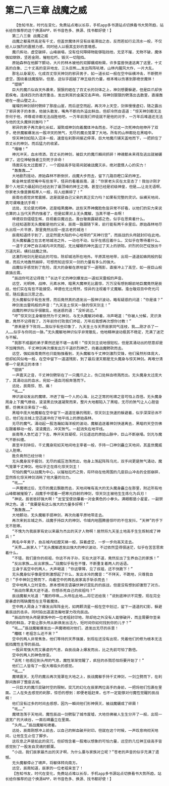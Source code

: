 # 第二八三章 战魔之威
        【告知书友，时代在变化，免费站点难以长存，手机app多书源站点切换看书大势所趋，站长给你推荐的这个换源APP，听书音色多、换源、找书都好使！】
       第二八三章 战魔之威
       战魔之躯虽然高足有千丈，但盖世魔体并没有丝毫滞拙之态，反而若如行云流水一般，不仅给人以强烈的震撼力感，同时给人以极其玄妙的意境感。
       魔爪挥动，虚空破碎，山峰崩塌，没有任何障碍物能够阻挡他，无坚不摧，无物不破，魔体强如钢铁，坚若金刚，摧枯拉朽，毁灭一切阻挡。
       原始森林在他脚下颤动，大片的林木被他的双脚碾成粉屑，许多蛮兽快速逃离了这里，十丈高的白象、二十丈高的变异地龙、三头巨熊……发出阵阵吼啸，山林内腥风大作，一片大乱。
       那名以身凝刃，化成百丈惊天神剑的邪异男子，如一道长虹一般在空中纵横冲击，不断劈开虚空，围绕着战魔旋斩。但是，这似乎超越了神王级的力量，根本难以伤害到那绝世魔体！
       “铿锵”
       巨大的魔爪似自天外袭来，狠狠的砸在了百丈长的剑体之上，神剑想要躲避，但是巨爪却快若疾电，连续四次的凌厉重击，发出刺耳的金属交击声响，将神剑狠狠的劈落出去数里，直接轰砸在一座山壁之上。
       璀璨的神剑顿时劈碎了那座山崖，而后逆空而起，再次冲上天空，剑体慢慢虚幻，随之露出了邪异男子的本体，他披头散发，嘴角不断向外溢出鲜血，但却冷然自语道：“惊天神剑都无法奈何于他，师尊或许都无法战胜他吧。一万年前我们师徒就不是他的对手，一万年后难道还无法与他的无头魔体抗衡吗？”
       邪异的男子再次身化长虹，凝聚成神剑向着魔体冲击而去，不过这一次死神向他伸开了双手，绝世魔躯爆发出一股冲天的煞气，无尽的魔云笼罩了大地。所有的山林都处在黑暗中。
       惊天神剑如陷入沼泽一般，速度在刹那间接近停滞，巨大地魔爪铺天盖地而下，一把抓住了百丈长的神剑，而后猛力的收紧。
       “嘎嘣！”
       神光冲天，血水喷洒，百丈长的神剑，被巨大的魔爪瞬间抓碎！神魂都未来得及逃出就被碾碎了。这位神秘强者立刻死于非命！
       场面实在太过震撼了，一个超级高手轻易间就被战魔灭杀，绝对震慑人心的实力！
       “轰轰轰……”
       大地剧烈摇动，原始森林不断倒伏，战魔大步而去，留下几路目瞪口呆的神王。
       紫金神龙感觉嘴中有些发干，怪异的看着辰南，道：“你家老头实在太变态了！我估计刚才那个人地实力最起码已经达到了最顶峰的神王之境。甚至已经是初级神皇，但是……让龙无语啊，你家老头像是撕稻草人一般，将人给撕碎了！”
       辰南也感觉非常震撼，这是就是自己父亲的真正实力吗？如果有完整的灵识。纵横天地间，真可谓难逢抗手啊！
       远处，无论是光明神，还是暗黑魔神。这些天界神魔脸色皆异常不好看，以他们的实力来说也算的上当代天界的强者了，但是如果对上无头魔躯，当真不堪一击啊！
       坤德双目熠熠生辉，目视着巨魔远去。澹台璇面露疑惑之色，似乎在思索着什么。
       已经知道那无头魔躯是他的父亲，辰南一路跟随下来，前行能有两千余里后。原始森林地尽头出现一片平原，那里竟然出现一座古老的城池！
       辰南知道终于到了，这定然是大陆的中心地带的“天神行宫”，而辰战的头颅就封印在此地。
       无头魔躯矗立在古老地城池之外，一动也不动，似乎在感应着什么，又似乎在等待着什么。
       一道千丈神芒自古城内冲天而起，无比耀眼的神光盖过了天上的骄阳。炽烈的剑芒绽放出千万道光彩。横扫战魔之体。
       这激烈地剑光是如此的可怕，除却城池所在地外。平原其他地带，出现一道道如蛛网般的裂缝，而后大地轰然崩碎，可想而知这惊天一剑的力量有多么的强大。
       战魔似乎感觉到了危险，庞大的身躯在原地留下一道残影，直接冲上了高空，如一座巨山般直插云霄。
       “辰战你可还记得我？”长达千丈的神剑爆发出一道如天雷般的声音。
       远空，光明神、战神、元素水神、暗黑大魔神无比震惊，万万没有想到眼前地巨魔竟然是辰战，他们实在有些不能接受。坤德也无比愕然，惊异的注视着千丈魔躯。澹台璇双目中奇光闪现，随后露出沉思之态。
       无头魔躯似乎有些发愣，而后竟然真的透发出一股神识波动，略有疑惑的问道：“你是谁？”
       神剑发出雷鸣般的声音：“九天圣土惊天一脉的惊天剑主！”
       战魔的神识似乎很散乱，他迷惑的道：“没听说过。”
       “哼”惊天剑主身躯依然为千丈神剑，与无头魔躯对峙着，冷声喝道：“你被人分解，灵识涣散，竟然不记得我了。万年前你打败我们师徒，万年后我想再次想你讨教！”
       “原来是手下败将……我似乎有些印象了，九天圣土与天界辰家同气连枝，我……刚才杀了一人……似乎与你同出一脉。”无头魔躯地神识似乎非常散乱，他地精神波动极其不稳定，充满了迷茫与不解。
       “我那不成器的弟子果然还是不堪一击啊！”惊天剑主说地很轻松，但是其涌动出的怒意却是不加掩饰的，千丈神剑再次爆发出万千道炽烈神芒，向着战魔劈砍而去。
       远空，强如辰南竟然也只能勉强看到，无头魔躯与千丈神剑激烈交锋，他们虽然形体庞大，但却如风似电一般，在空中留下一道道残影，到了最后漫天都是无头魔身与惊天神剑。再难分清哪一个是真正的本体！
       “铿锵”
       一声震天之音，千丈神剑劈斩在了一只魔爪之上，伤口处鲜血喷溅而出。无头魔身太过庞大了，其涌动出的血水，宛如一道血河般奔落而下。
       远处，辰南惊、怒、痛！
       “吼……”
       神识波动发出的魔啸，冲进了每一个人的心海，比之正常的吼啸之音可怕上百倍。无头魔身周身上下魔气缭绕，滚滚黑云快速凝聚而来，整片大地都陷入了黑暗，无尽的煞气让人心胆皆颤，仿佛末日来临了一般。
       黑暗中庞大地魔躯在空中留下一道道狂暴的残影，惊天剑主快速的躲避着，似乎深深忌讳不已，他们在古城上空迅速冲向了地平线上的原始森林。
       无尽的魔气。涌动起一股浩瀚如海洋般的波动，魔躯追逐着神剑快速离去，黑暗的天空仿佛在跟着移动一般，滚滚魔云，冲天煞气。一起消失在地平线。
       辰南等人急忙追了下去，睁开天目凝视，只见遥远的原始山脉中，巨山不断崩塌。剑光与魔气不断纠缠。
       直至半刻钟后，千丈魔身宛如天地间地主宰者一般，手持一口神剑矗立天地间，其盖世魔威让人胆寒。
       胜负竟然已经分晓！
       无头魔身双手握剑，无尽的威压浩荡而出，他身上荡起阵阵乌光，双手间更是煞气涌动，魔气笼罩千丈神剑。他似乎正在炼化惊天剑主！
       可怕的魔气以战魔为中心，以摧枯拉朽之势，将环绕在他周围的几座巨山冲击的全部崩碎，显然炼化惊天神剑消耗了他大量的功力。
       “吼……”
       一声魔啸过后，无尽的魔云飘散而去，天地间唯有高大的无头魔身矗立在那里，附近所有地山峰都被摧毁了。战魔手中提着一把寒光四射的神剑，惊天剑主被他生生炼化为兵刃！
       “神说。辰爸爸好强大啊！”龙宝宝使劲攥着一对金黄色的小拳头。满眼都是小星星，一副崇拜之色。道：“我要是有这么强大的力量多好啊！”
       “轰轰轰……”
       大地颤动，无头魔躯手提神剑，再次向着平原地带走去。
       再次来到古城之外，战魔手持巨大的神剑，令城内地图腾兽惊吓的不住发抖，“天神”的手下无不胆寒。
       “不愧为为我辰家有史以来最为杰出的天才人物啊！居然将九天圣土地高手生生炼制成了神兵！”
       两名中年男子，自古城内如蹬天梯一般，踩着虚空，一步一步向高天走去。
       “天界……辰家人？”无头魔躯透发出强大的神识波动，不过依然显得很迷茫，似乎在苦苦思索着什么。
       “不错，我们是你的叔祖，你这不肖子孙，实在大逆不道，竟然反出了生养自己的家族！”
       “反出家族……反出家族……”战魔似乎有些不懂，不断重复着两人的话语。
       立身于高空中的两人，大声喝道：“你这孽障，见了叔祖，还不快跪下！”
       无头魔身似乎像是受刺激想起了什么，发出冰冷的魔音：“不拜天，不跪地，只尊我自己！”手中神剑立劈而下，向着空中的两名辰家高手斩杀而去！
       空中地两人立时变色，原本想用言语骗伏神识混乱的的辰战，但是没有想到却激怒了对方。
       “辰战你果真大逆不道，你想杀死自己的叔祖吗？”
       辰战魔躯大吼道：“魔的呼唤……头颅在此地……将它还给我！”说到底神识不完整，现在完全是暴虐的残缺魔性在主导着魔体。
       空中两人周身上下爆发出阵阵金光，如两颗流星一般在空中划过，留下一道道的幻影，躲避着辰战的击杀，同时拍出道道浩瀚地掌力攻向辰战。
       “辰战你地头颅是家族中的一位老祖封印地，除却他之外没有人能够破开，而且需要你至亲骨肉的鲜血，才能让那头颅从新焕发出活力，短时间你如何找到你的儿子？”
       “吼……”辰战魔躯爆发出一声魔啸相对他们，透发出无尽的杀意！
       “糟糕！老祖怎么还不来？”
       空中的两人非常焦急，他们等待的天界强援，到现在还没有出现，凭着他们的修为根本无法抵挡魔性主导的辰战。
       一股异常强大而又暴虐的气息，自辰战身上爆发而出，比之先前可怕了数倍。
       空中的两人的神色惨变。
       “该死！他感应到头颅的气息，魔性渐渐觉醒了，疯狂的杀戮恐怕将要开始了！”
       他们二人皆有了一股大难临头的感觉。
       “吼……”
       魔啸震天，无尽的魔云再次笼罩在大地之上，辰战魔躯手持千丈神剑，一剑立劈而下，在刹那间轰碎了整座古城。
       一只巨大的魔爪突破时空的限制，突兀的幻化在辰家两位高手的身前，一把将他们包裹在里面。二人在失去感觉的刹那，惊恐的想到：即便老祖赶来，也不一定能够对付魔性觉醒的辰战啊！
       他们没有过多的时间去感想，因为一瞬间他们形神俱灭，被战魔碾成了碎屑！
       “吼……”
       魔啸浩荡于天地间，魔性辰战一剑劈裂了城市废墟，大地仿佛被人生生分开了一般，出现一道宽广的大峡谷，一面石碑矗立在里面。
       “头颅……”辰战魔躯吼啸着。
       远处，辰南刚想冲上前去，以自己的鲜血破开封印。但就在这个时候，一声叹息响彻天地间，让他生生止住了脚步。
       这叹息之声是如此的突兀，但却饱含着一股难以想象的可怕力量，远空的几位神王级高手皆感觉到了一股发自灵魂的颤栗。
       “小战，我们辰家最杰出的天才啊，为什么要与家族对立呢？”苍老的声音的似乎充满了遗憾。
       无头魔躯停止了啸声，将躯体转向南方。
       远空，辰南知道，辰家的一位老祖亲至了！
       【告知书友，时代在变化，免费站点难以长存，手机app多书源站点切换看书大势所趋，站长给你推荐的这个换源APP，听书音色多、换源、找书都好使！】